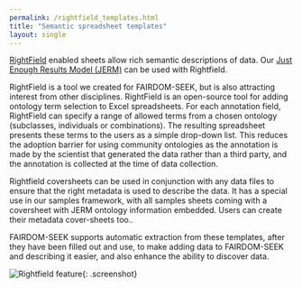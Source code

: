 ```yaml
---
permalink: /rightfield_templates.html
title: "Semantic spreadsheet templates"
layout: single
---
```


[RightField](https://rightfield.org.uk/) enabled sheets allow rich semantic descriptions of data. Our [Just Enough Results Model (JERM)](https://www.jermontology.org) can be used with Rightfield.

RightField is a tool we created for FAIRDOM-SEEK, but is also attracting interest from other disciplines. RightField is an open-source tool for adding ontology term selection to Excel spreadsheets. 
For each annotation field, RightField can specify a range of allowed terms from a chosen ontology (subclasses, individuals or combinations). 
The resulting spreadsheet presents these terms to the users as a simple drop-down list. This reduces the adoption barrier for using community ontologies as the annotation is made by the scientist that generated the data rather than a third party, and the annotation is collected at the time of data collection.

Rightfield coversheets can be used in conjunction with any data files to ensure that the right metadata is used to describe the data. It has a special use in our samples framework, with all samples sheets coming with a coversheet with JERM ontology information embedded. Users can create their metadata cover-sheets too..

FAIRDOM-SEEK supports automatic extraction from these templates, after they have been filled out and use, to make adding data to FAIRDOM-SEEK and describing it easier, and also enhance the ability to discover data.


![Rightfield feature](/assets/images/Rightfield-feature.png){: .screenshot}